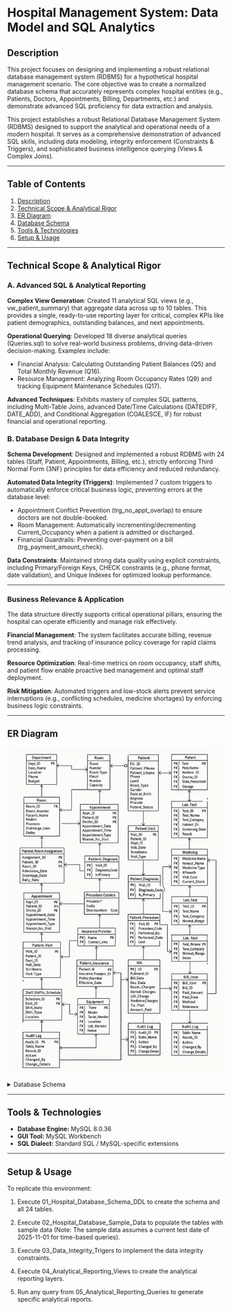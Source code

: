 # **Hospital Management System: Data Model and SQL Analytics**

## **Description**
This project focuses on designing and implementing a robust relational database management system (RDBMS) for a hypothetical hospital management scenario. The core objective was to create a normalized database schema that accurately represents complex hospital entities (e.g., Patients, Doctors, Appointments, Billing, Departments, etc.) and demonstrate advanced SQL proficiency for data extraction and analysis.

This project establishes a robust Relational Database Management System (RDBMS) designed to support the analytical and operational needs of a modern hospital. It serves as a comprehensive demonstration of advanced SQL skills, including data modeling, integrity enforcement (Constraints & Triggers), and sophisticated business intelligence querying (Views & Complex Joins).

---

## **Table of Contents**
1. [Description](#Description)
3. [Technical Scope & Analytical Rigor](#Technical-Scope-&-Analytical-Rigor)
4. [ER Diagram](#ER-Diagram)
5. [Database Schema](#database-schema) 
6. [Tools & Technologies](#tools--technologies)  
7. [Setup & Usage](#setup--usage)
 
---

## **Technical Scope & Analytical Rigor**

### **A. Advanced SQL & Analytical Reporting**
**Complex View Generation**:
  Created 11 analytical SQL views (e.g., vw_patient_summary) that aggregate data across up to 10 tables. This provides a single, ready-to-use reporting layer for critical, complex KPIs like patient demographics, outstanding balances, and next appointments.

**Operational Querying**:
Developed 18 diverse analytical queries (Queries.sql) to solve real-world business problems, driving data-driven decision-making. Examples include:
  - Financial Analysis: Calculating Outstanding Patient Balances (Q5) and Total Monthly Revenue (Q16).
  - Resource Management: Analyzing Room Occupancy Rates (Q9) and tracking Equipment Maintenance Schedules (Q17).

**Advanced Techniques**:
  Exhibits mastery of complex SQL patterns, including Multi-Table Joins, advanced Date/Time Calculations (DATEDIFF, DATE_ADD), and Conditional Aggregation (COALESCE, IF) for robust financial and operational reporting.


### **B. Database Design & Data Integrity**
**Schema Development**:
  Designed and implemented a robust RDBMS with 24 tables (Staff, Patient, Appointments, Billing, etc.), strictly enforcing Third Normal Form (3NF) principles for data efficiency and reduced redundancy.

**Automated Data Integrity (Triggers)**:
Implemented 7 custom triggers to automatically enforce critical business logic, preventing errors at the database level:
  - Appointment Conflict Prevention (trg_no_appt_overlap) to ensure doctors are not double-booked.
  - Room Management: Automatically incrementing/decrementing Current_Occupancy when a patient is admitted or discharged.
  - Financial Guardrails: Preventing over-payment on a bill (trg_payment_amount_check).

**Data Constraints**:
Maintained strong data quality using explicit constraints, including Primary/Foreign Keys, CHECK constraints (e.g., phone format, date validation), and Unique Indexes for optimized lookup performance.

---

### **Business Relevance & Application**

The data structure directly supports critical operational pillars, ensuring the hospital can operate efficiently and manage risk effectively.

**Financial Management**: The system facilitates accurate billing, revenue trend analysis, and tracking of insurance policy coverage for rapid claims processing.

**Resource Optimization**: Real-time metrics on room occupancy, staff shifts, and patient flow enable proactive bed management and optimal staff deployment.

**Risk Mitigation**: Automated triggers and low-stock alerts prevent service interruptions (e.g., conflicting schedules, medicine shortages) by enforcing business logic constraints.

---

## ER Diagram
![ER Diagram](https://github.com/SairamPimple/Hospital-Management-System-Data-Model-and-SQL-Analytics/blob/044b50d6fe759cf579844d09dbde0d45296a04c2/images/ER%20Diagram.png)

<details>

<summary> Database Schema </summary>


- **Department** (`Dept_ID` PK)  
  - Dept_Name, Dept_Head_ID → Staff.Emp_ID, Location, Phone, Budget, Status, timestamps  

- **Staff** (`Emp_ID` PK)  
  - Employee_Number, Emp_FName, Emp_LName, Date_of_Birth, Gender, Phone, Email, Address, Pin_code, Date_of_Joining, Date_of_Separation, Emp_Type, Employee_Status, Dept_ID → Department.Dept_ID, Supervisor_ID → Staff.Emp_ID, timestamps  

- **Patient** (`Patient_ID` PK)  
  - Patient_FName, Patient_LName, Phone, Email, Blood_Type, Gender, Date_of_Birth, Address, Pincode, Emergency_Contact_Name, Emergency_Contact_Phone, Admission_Date, Discharge_Date, Patient_Status, timestamps  

- **Doctor** (`Doctor_ID` PK)  
  - Emp_ID → Staff.Emp_ID, License_Number, Specialization, Years_of_Experience, Consultation_Fee, Status, timestamps  

- **Nurse** (`Nurse_ID` PK)  
  - Emp_ID → Staff.Emp_ID, License_Number, Shift_Type, Ward_Assignment, Status, timestamps  

- **Room** (`Room_ID` PK)  
  - Room_Number, Room_Type, Floor_Number, Capacity, Current_Occupancy, Daily_Rate, Status, timestamps  

- **Patient_Room_Assignment** (`Assignment_ID` PK)  
  - Patient_ID → Patient.Patient_ID, Room_ID → Room.Room_ID, Admission_Date, Discharge_Date, Daily_Rate  

- **Appointment** (`Appt_ID` PK)  
  - Patient_ID → Patient.Patient_ID, Doctor_ID → Doctor.Doctor_ID, Appointment_Date, Appointment_Time, Duration, Appointment_Type, Status, Reason_for_Visit, Consultation_Fee, Scheduled_By → Staff.Emp_ID, timestamps  

- **Medicine** (`Medicine_ID` PK)  
  - Medicine_Name, Generic_Name, Medicine_Type, Strength, Unit_Cost, Current_Stock, Minimum_Stock_Level, Expiry_Date, Status, timestamps  

- **Prescription** (`Prescription_ID` PK)  
  - Patient_ID → Patient.Patient_ID, Doctor_ID → Doctor.Doctor_ID, Medicine_ID → Medicine.Medicine_ID, Prescription_Date, Dosage, Frequency, Duration_Days, Quantity_Prescribed, Quantity_Dispensed, Total_Cost, Status, timestamps  

- **Lab_Test** (`Test_ID` PK)  
  - Test_Name, Test_Cost, Test_Category, Normal_Range, Status  

- **Lab_Screening** (`Lab_ID` PK)  
  - Patient_ID → Patient.Patient_ID, Doctor_ID → Doctor.Doctor_ID, Test_ID → Lab_Test.Test_ID, Technician_ID → Staff.Emp_ID, Order_Date, Test_Date, Result_Date, Test_Result, Status, Test_Cost  

- **Bill** (`Bill_ID` PK)  
  - Patient_ID → Patient.Patient_ID, Bill_Date, Due_Date, Room_Charges, Doctor_Charges, Lab_Charges, Medicine_Charges, Other_Charges, Tax_Rate, Insurance_Coverage, Amount_Paid, Status, Created_By → Staff.Emp_ID, timestamps  

- **Bill_Item** (`Bill_Item_ID` PK)  
  - Bill_ID → Bill.Bill_ID, Item_Type, Item_ID, Quantity, Unit_Cost  

- **Payment** (`Payment_ID` PK)  
  - Bill_ID → Bill.Bill_ID, Paid_Amount, Paid_Date, Method, Reference  

- **Patient_Visit** (`Visit_ID` PK)  
  - Patient_ID → Patient.Patient_ID, Dept_ID → Department.Dept_ID, Visit_Date, Symptoms, Visit_Type  

- **Diagnosis** (`Diagnosis_Code` PK)  
  - Description, Category  

- **Patient_Diagnosis** (`PD_ID` PK)  
  - Visit_ID → Patient_Visit.Visit_ID, Diagnosis_Code → Diagnosis.Diagnosis_Code, Is_Primary  

- **Procedure_Catalog** (`Procedure_Code` PK)  
  - Description, Category, Cost  

- **Patient_Procedure** (`PP_ID` PK)  
  - Visit_ID → Patient_Visit.Visit_ID, Procedure_Code → Procedure_Catalog.Procedure_Code, Performed_By → Staff.Emp_ID, Performed_Date, Cost  

- **Insurance_Provider** (`Provider_ID` PK)  
  - Name, Contact_Info, Policy_Format  

- **Patient_Insurance** (`PI_ID` PK)  
  - Patient_ID → Patient.Patient_ID, Provider_ID → Insurance_Provider.Provider_ID, Policy_Number, Coverage_Details, Effective_Date, Expiry_Date  

- **Staff_Shift_Schedule** (`Schedule_ID` PK)  
  - Emp_ID → Staff.Emp_ID, Shift_Date, Shift_Type, Location  

- **Equipment** (`Equipment_ID` PK)  
  - Name, Model, Serial_Number, Location, Last_Maintenance, Next_Maintenance, Status  

- **Audit_Log** (`Audit_ID` PK)  
  - Table_Name, Record_ID, Action, Changed_By → Staff.Emp_ID, Change_Details, timestamps
  

</details>

---

## Tools & Technologies
- **Database Engine:** MySQL 8.0.36  
- **GUI Tool:** MySQL Workbench  
- **SQL Dialect:** Standard SQL / MySQL-specific extensions  

---

## Setup & Usage
To replicate this environment:

1. Execute 01_Hospital_Database_Schema_DDL to create the schema and all 24 tables.

2. Execute 02_Hospital_Database_Sample_Data to populate the tables with sample data (Note: The sample data assumes a current test date of 2025-11-01 for time-based queries).

3. Execute 03_Data_Integrity_Trigers to implement the data integrity constraints.

4. Execute 04_Analytical_Reporting_Views to create the analytical reporting layers.

5. Run any query from 05_Analytical_Reporting_Queries to generate specific analytical reports.


